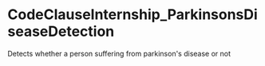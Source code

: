# CodeClauseInternship_ParkinsonsDiseaseDetection
Detects whether a person suffering from parkinson's disease or not
